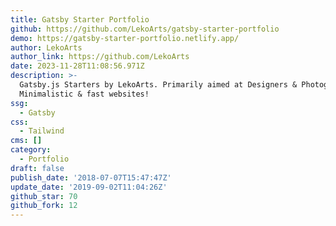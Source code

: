```yaml
---
title: Gatsby Starter Portfolio
github: https://github.com/LekoArts/gatsby-starter-portfolio
demo: https://gatsby-starter-portfolio.netlify.app/
author: LekoArts
author_link: https://github.com/LekoArts
date: 2023-11-28T11:08:56.971Z
description: >-
  Gatsby.js Starters by LekoArts. Primarily aimed at Designers & Photographers.
  Minimalistic & fast websites!
ssg:
  - Gatsby
css:
  - Tailwind
cms: []
category:
  - Portfolio
draft: false
publish_date: '2018-07-07T15:47:47Z'
update_date: '2019-09-02T11:04:26Z'
github_star: 70
github_fork: 12
---
```

